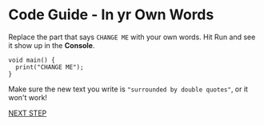 # Code Guide - In yr Own Words
 
Replace the part that says ```CHANGE ME``` with your own words.
Hit Run and see it show up in the **Console**.
 
```run-dartpad:theme-dark:mode-inline
void main() {
  print("CHANGE ME");
}
```


Make sure the new text you write is ```"surrounded by double quotes"```, or it
won't work!


[NEXT STEP](Guide2.html)
